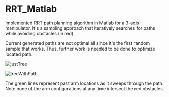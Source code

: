 # RRT_Matlab
Implemented RRT path planning algorithm in Matlab for a 3-axis manipulator. It's a sampling approach that iteratively searches for paths while avoiding obstacles (in red). 

Current generated paths are not optimal all since it's the first random sample that works. Thus, further work is needed to be done to optimize located path.

![justTree](https://github.com/mkuznets23/RRT_Matlab/assets/77693398/d4355d93-8e03-44dd-9f16-08893b57af2d)

![treeWithPath](https://github.com/mkuznets23/RRT_Matlab/assets/77693398/92451515-ebd5-4b68-9383-66cf3dc79b12)

The green lines represent past arm locations as it sweeps through the path. Note none of the arm configurations at any time intersect the red obstacles.
